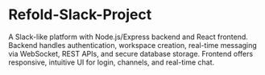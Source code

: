 # Refold-Slack-Project
A Slack-like platform with Node.js/Express backend and React frontend. Backend handles authentication, workspace creation, real-time messaging via WebSocket, REST APIs, and secure database storage. Frontend offers responsive, intuitive UI for login, channels, and real-time chat.
